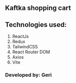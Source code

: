 ## Kaftka shopping cart

## Technologies used:
1. ReactJs
2. Redux
3. TailwindCSS
4. React Router DOM
5. Axios
6. Vite

### Developed by: Geri